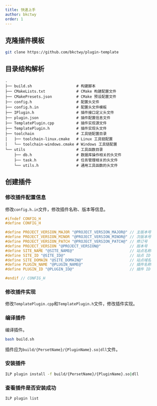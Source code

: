 ```yaml
---
title: 快速上手
author: bkctwy
order: 1
---
```


## 克隆插件模板
```bash
git clone https://github.com/bkctwy/plugin-template
```

## 目录结构解析
```
.
├── build.sh                    # 构建脚本
├── CMakeLists.txt              # CMake 构建配置文件
├── CMakePresets.json           # CMake 预设配置文件
├── config.h                    # 配置头文件
├── config.h.in                 # 配置头文件模板
├── IPlugin.h                   # 插件接口定义头文件
├── plugin.json                 # 插件配置信息文件
├── TemplatePlugin.cpp          # 插件实现源文件
├── TemplatePlugin.h            # 插件实现头文件
├── toolchain                   # 工具链配置目录
│   ├── toolchain-linux.cmake   # Linux 工具链配置
│   └── toolchain-windows.cmake # Windows 工具链配置
└── utils                       # 工具函数目录
    ├── db.h                    # 数据库操作相关的头文件
    ├── task.h                  # 任务管理相关的头文件
    └── utils.h                 # 通用工具函数的头文件
```

## 创建插件

### 修改插件配置信息
修改`config.h.in`文件，修改插件名称、版本等信息。
```c++
#ifndef CONFIG_H
#define CONFIG_H

#define PROJECT_VERSION_MAJOR "@PROJECT_VERSION_MAJOR@" // 主版本号
#define PROJECT_VERSION_MINOR "@PROJECT_VERSION_MINOR@" // 次版本号
#define PROJECT_VERSION_PATCH "@PROJECT_VERSION_PATCH@" // 修订号
#define PROJECT_VERSION "@PROJECT_VERSION@"             // 版本号
#define SITE_NAME "@SITE_NAME@"                         // 站点名称
#define SITE_ID "@SITE_ID@"                             // 站点 ID
#define SITE_DOMAIN "@SITE_DOMAIN@"                     // 站点域名
#define PLUGIN_NAME "@PLUGIN_NAME@"                     // 插件名称
#define PLUGIN_ID "@PLUGIN_ID@"                         // 插件 ID

#endif // CONFIG_H
```

### 修改插件实现
修改`TemplatePlugin.cpp`和`TemplatePlugin.h`文件，修改插件实现。

### 编译插件
编译插件。
```bash
bash build.sh
```

插件应为`build/{PersetName}/{PluginName}.so|dll`文件。
### 安装插件
```bash
ILP plugin install -f build/{PersetName}/{PluginName}.so|dll
```

### 查看插件是否安装成功
```bash
ILP plugin list
```
